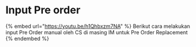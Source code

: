 # Input Pre order

{% embed url="https://youtu.be/h1Qhbxzm7NA" %}
Berikut cara melakukan input Pre Order manual oleh CS di masing IM untuk Pre Order Replacement
{% endembed %}
